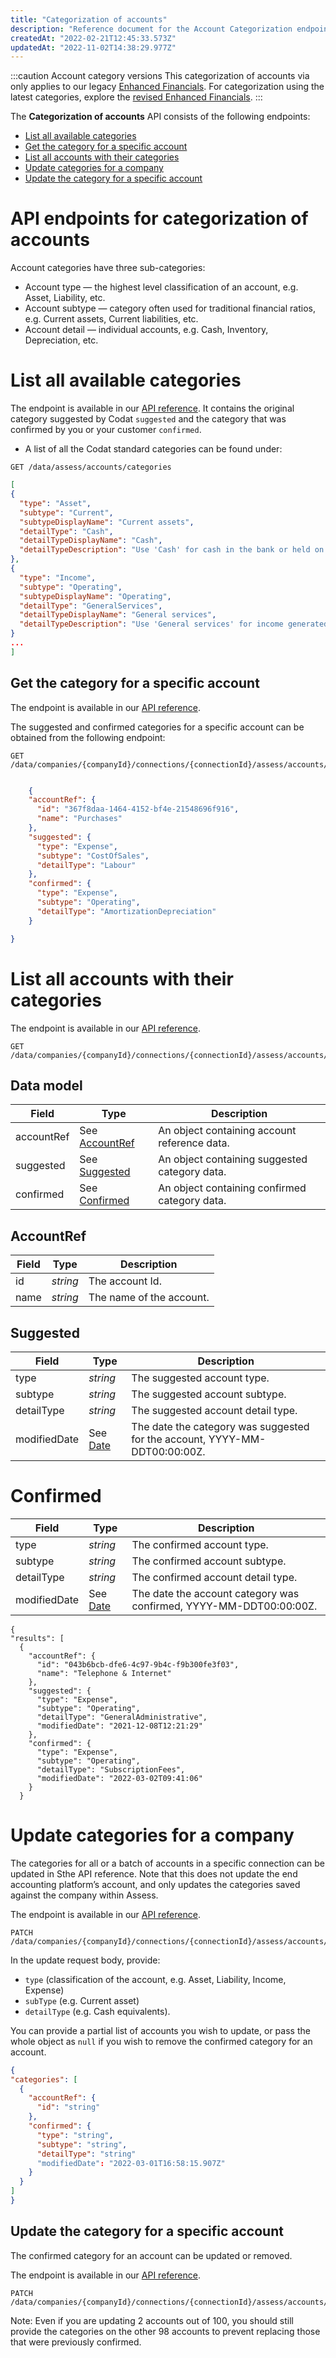 ```yaml
---
title: "Categorization of accounts"
description: "Reference document for the Account Categorization endpoints"
createdAt: "2022-02-21T12:45:33.573Z"
updatedAt: "2022-11-02T14:38:29.977Z"
---
```

:::caution Account category versions
This categorization of accounts via only applies to our legacy [Enhanced Financials](/assess/reports/enhanced-financials-legacy/financials). For categorization using the latest categories, explore the [revised Enhanced Financials](/assess/reports/enhanced-financials/financials).
:::

The **Categorization of accounts** API consists of the following endpoints:

- [List all available categories](#list-all-available-categories)
- [Get the category for a specific account](#get-the-category-for-a-specific-account)
- [List all accounts with their categories](#list-all-accounts-with-their-categories)
- [Update categories for a company](#update-categories-for-a-company)
- [Update the category for a specific account](#update-the-category-for-a-specific-account)

# API endpoints for categorization of accounts

Account categories have three sub-categories:

- Account type — the highest level classification of an account, e.g. Asset, Liability, etc.
- Account subtype — category often used for traditional financial ratios, e.g. Current assets, Current liabilities, etc.
- Account detail — individual accounts, e.g. Cash, Inventory, Depreciation, etc.

# List all available categories

The endpoint is available in our <a href="/assess-api#/operations/get-data-assess-accounts-categories">API reference</a>. It contains the original category suggested by Codat `suggested` and the category that was confirmed by you or your customer `confirmed`.

- A list of all the Codat standard categories can be found under:

```http
GET /data/assess/accounts/categories
```

```json
[
{
  "type": "Asset",
  "subtype": "Current",
  "subtypeDisplayName": "Current assets",
  "detailType": "Cash",
  "detailTypeDisplayName": "Cash",
  "detailTypeDescription": "Use 'Cash' for cash in the bank or held on premise. This should include overdrawn accounts."
},
{
  "type": "Income",
  "subtype": "Operating",
  "subtypeDisplayName": "Operating",
  "detailType": "GeneralServices",
  "detailTypeDisplayName": "General services",
  "detailTypeDescription": "Use 'General services' for income generated from services the company performs or usage fees charged."
}
...
]
```

## Get the category for a specific account

The endpoint is available in our <a href="/assess-api#/operations/get-data-companies-companyId-connections-connectionId-assess-accounts-accountId-categories">API reference</a>.

The suggested and confirmed categories for a specific account can be obtained from the following endpoint:

```http
GET /data/companies/{companyId}/connections/{connectionId}/assess/accounts/categories
```

```json

    {
    "accountRef": {
      "id": "367f8daa-1464-4152-bf4e-21548696f916",
      "name": "Purchases"
    },
    "suggested": {
      "type": "Expense",
      "subtype": "CostOfSales",
      "detailType": "Labour"
    },
    "confirmed": {
      "type": "Expense",
      "subtype": "Operating",
      "detailType": "AmortizationDepreciation"
    }

}
```

# List all accounts with their categories

The endpoint is available in our <a href="/assess-api#/operations/get-data-companies-companyId-connections-connectionId-assess-accounts-categories">API reference</a>.

```http
GET /data/companies/{companyId}/connections/{connectionId}/assess/accounts/categories
```

## Data model
| Field      | Type                          | Description                                   |
|------------|-------------------------------|-----------------------------------------------|
| accountRef | See [AccountRef](#accountref) | An object containing account reference data.  |
| suggested  | See [Suggested](#suggested)   | An object containing suggested category data. |
| confirmed  | See [Confirmed](#confirmed)   | An object containing confirmed category data. |

## AccountRef
| Field     | Type                           | Description                                   |
|-----------|--------------------------------|-----------------------------------------------|
| id        |  _string_                      | The account Id.                               |
| name      |  _string_                      | The name of the account.                      |

## Suggested
| Field         | Type        | Description                                                                 |
|---------------|-------------|-----------------------------------------------------------------------------|
| type          |  _string_   | The suggested account type.                                                 |
| subtype       |  _string_   | The suggested account subtype.                                              |
| detailType    |  _string_   | The suggested account detail type.                                          |
| modifiedDate  | See [Date](/codat-api#/schemas/DateTime)    | The date the category was suggested for the account, YYYY-MM-DDT00:00:00Z.  |

# Confirmed
| Field         | Type        | Description                                                         |
|---------------|-------------|---------------------------------------------------------------------|
| type          |  _string_   | The confirmed account type.                                         |
| subtype       |  _string_   | The confirmed account subtype.                                      |
| detailType    |  _string_   | The confirmed account detail type.                                  |
| modifiedDate  | See [Date](/codat-api#/schemas/DateTime)   | The date the account category was confirmed, YYYY-MM-DDT00:00:00Z.  |

```
{
"results": [
  {
    "accountRef": {
      "id": "043b6bcb-dfe6-4c97-9b4c-f9b300fe3f03",
      "name": "Telephone & Internet"
    },
    "suggested": {
      "type": "Expense",
      "subtype": "Operating",
      "detailType": "GeneralAdministrative",
      "modifiedDate": "2021-12-08T12:21:29"
    },
    "confirmed": {
      "type": "Expense",
      "subtype": "Operating",
      "detailType": "SubscriptionFees",
      "modifiedDate": "2022-03-02T09:41:06"
    }
  }
```

# Update categories for a company

The categories for all or a batch of accounts in a specific connection can be updated in Sthe API reference.
Note that this does not update the end accounting platform’s account, and only updates the categories saved against the company within Assess.

The endpoint is available in our <a href="/assess-api#/operations/patch-data-companies-companyId-connections-connectionId-assess-accounts-categories">API reference</a>.

```http
PATCH /data/companies/{companyId}/connections/{connectionId}/assess/accounts/categories
```

In the update request body, provide:

- `type` (classification of the account, e.g. Asset, Liability, Income, Expense)
- `subType` (e.g. Current asset)
- `detailType` (e.g. Cash equivalents).

You can provide a partial list of accounts you wish to update, or pass the whole object as `null` if you wish to remove the confirmed category for an account.

```json
{
"categories": [
  {
    "accountRef": {
      "id": "string"
    },
    "confirmed": {
      "type": "string",
      "subtype": "string",
      "detailType": "string"
      "modifiedDate": "2022-03-01T16:58:15.907Z"
    }
  }
]
}
```

## Update the category for a specific account

The confirmed category for an account can be updated or removed.

The endpoint is available in our <a href="/assess-api#/operations/patch-data-companies-companyId-connections-connectionId-assess-accounts-accountId-categories">API reference</a>.

```http
PATCH /data/companies/{companyId}/connections/{connectionId}/assess/accounts/{accountId}/categories
```

Note: Even if you are updating 2 accounts out of 100, you should still provide the categories on the other 98 accounts to prevent replacing those that were previously confirmed.
